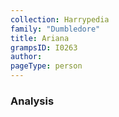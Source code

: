 ```yaml
---
collection: Harrypedia
family: "Dumbledore"
title: Ariana
grampsID: I0263
author:
pageType: person
---
```


### Analysis
